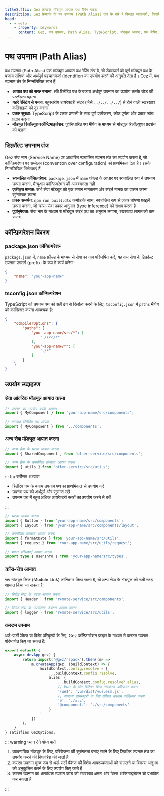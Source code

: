```yaml
---
titleSuffix: Gez फ्रेमवर्क मॉड्यूल आयात पथ मैपिंग गाइड
description: Gez फ्रेमवर्क के पथ उपनाम (Path Alias) तंत्र के बारे में विस्तृत जानकारी, जिसमें आयात पथ को सरल बनाना, गहरे नेस्टिंग से बचना, प्रकार सुरक्षा और मॉड्यूल रिज़ॉल्यूशन ऑप्टिमाइज़ेशन जैसी विशेषताएं शामिल हैं, जो डेवलपर्स को कोड की रखरखाव क्षमता बढ़ाने में मदद करती हैं।
head:
  - - meta
    - property: keywords
      content: Gez, पथ उपनाम, Path Alias, TypeScript, मॉड्यूल आयात, पथ मैपिंग, कोड रखरखाव क्षमता
---
```


# पथ उपनाम (Path Alias)

पथ उपनाम (Path Alias) एक मॉड्यूल आयात पथ मैपिंग तंत्र है, जो डेवलपर्स को पूर्ण मॉड्यूल पथ के बजाय संक्षिप्त और अर्थपूर्ण पहचानकर्ता (identifier) का उपयोग करने की अनुमति देता है। Gez में, पथ उपनाम तंत्र के निम्नलिखित लाभ हैं:

- **आयात पथ को सरल बनाना**: लंबे रिलेटिव पथ के बजाय अर्थपूर्ण उपनाम का उपयोग करके कोड की पठनीयता बढ़ाना
- **गहरे नेस्टिंग से बचना**: बहुस्तरीय डायरेक्टरी संदर्भ (जैसे `../../../../`) से होने वाली रखरखाव कठिनाइयों को दूर करना
- **प्रकार सुरक्षा**: TypeScript के प्रकार प्रणाली के साथ पूर्ण एकीकरण, कोड पूर्णता और प्रकार जांच प्रदान करना
- **मॉड्यूल रिज़ॉल्यूशन ऑप्टिमाइज़ेशन**: पूर्वनिर्धारित पथ मैपिंग के माध्यम से मॉड्यूल रिज़ॉल्यूशन प्रदर्शन को बढ़ाना

## डिफ़ॉल्ट उपनाम तंत्र

Gez सेवा नाम (Service Name) पर आधारित स्वचालित उपनाम तंत्र का उपयोग करता है, जो कॉन्फ़िगरेशन पर सम्मेलन (convention over configuration) को प्राथमिकता देता है। इसके निम्नलिखित विशेषताएं हैं:

- **स्वचालित कॉन्फ़िगरेशन**: `package.json` में `name` फ़ील्ड के आधार पर स्वचालित रूप से उपनाम उत्पन्न करना, मैन्युअल कॉन्फ़िगरेशन की आवश्यकता नहीं
- **एकीकृत मानक**: सभी सेवा मॉड्यूल को एक समान नामकरण और संदर्भ मानक का पालन करना सुनिश्चित करना
- **प्रकार समर्थन**: `npm run build:dts` कमांड के साथ, स्वचालित रूप से प्रकार घोषणा फ़ाइलें उत्पन्न करना, जो क्रॉस-सेवा प्रकार अनुमान (type inference) को सक्षम करता है
- **पूर्वानुमेयता**: सेवा नाम के माध्यम से मॉड्यूल संदर्भ पथ का अनुमान लगाना, रखरखाव लागत को कम करना

## कॉन्फ़िगरेशन विवरण

### package.json कॉन्फ़िगरेशन

`package.json` में, `name` फ़ील्ड के माध्यम से सेवा का नाम परिभाषित करें, यह नाम सेवा के डिफ़ॉल्ट उपनाम उपसर्ग (prefix) के रूप में कार्य करेगा:

```json title="package.json"
{
    "name": "your-app-name"
}
```

### tsconfig.json कॉन्फ़िगरेशन

TypeScript को उपनाम पथ को सही ढंग से रिज़ॉल्व करने के लिए, `tsconfig.json` में `paths` मैपिंग को कॉन्फ़िगर करना आवश्यक है:

```json title="tsconfig.json"
{
    "compilerOptions": {
        "paths": {
            "your-app-name/src/*": [
                "./src/*"
            ],
            "your-app-name/*": [
                "./*"
            ]
        }
    }
}
```

## उपयोग उदाहरण

### सेवा आंतरिक मॉड्यूल आयात करना

```ts
// उपनाम का उपयोग करके आयात
import { MyComponent } from 'your-app-name/src/components';

// समकक्ष रिलेटिव पथ आयात
import { MyComponent } from '../components';
```

### अन्य सेवा मॉड्यूल आयात करना

```ts
// अन्य सेवा के घटक आयात करना
import { SharedComponent } from 'other-service/src/components';

// अन्य सेवा के उपयोगिता फ़ंक्शन आयात करना
import { utils } from 'other-service/src/utils';
```

::: tip सर्वोत्तम अभ्यास
- रिलेटिव पथ के बजाय उपनाम पथ का प्राथमिकता से उपयोग करें
- उपनाम पथ को अर्थपूर्ण और सुसंगत रखें
- उपनाम पथ में बहुत अधिक डायरेक्टरी स्तरों का उपयोग करने से बचें

:::

``` ts
// घटक आयात करना
import { Button } from 'your-app-name/src/components';
import { Layout } from 'your-app-name/src/components/layout';

// उपयोगिता फ़ंक्शन आयात करना
import { formatDate } from 'your-app-name/src/utils';
import { request } from 'your-app-name/src/utils/request';

// प्रकार परिभाषाएं आयात करना
import type { UserInfo } from 'your-app-name/src/types';
```

### क्रॉस-सेवा आयात

जब मॉड्यूल लिंक (Module Link) कॉन्फ़िगर किया जाता है, तो अन्य सेवा के मॉड्यूल को उसी तरह आयात किया जा सकता है:

```ts
// रिमोट सेवा के घटक आयात करना
import { Header } from 'remote-service/src/components';

// रिमोट सेवा के उपयोगिता फ़ंक्शन आयात करना
import { logger } from 'remote-service/src/utils';
```

### कस्टम उपनाम

थर्ड-पार्टी पैकेज या विशेष परिदृश्यों के लिए, Gez कॉन्फ़िगरेशन फ़ाइल के माध्यम से कस्टम उपनाम परिभाषित किए जा सकते हैं:

```ts title="src/entry.node.ts"
export default {
    async devApp(gez) {
        return import('@gez/rspack').then((m) =>
            m.createApp(gez, (buildContext) => {
                buildContext.config.resolve = {
                    ...buildContext.config.resolve,
                    alias: {
                        ...buildContext.config.resolve?.alias,
                        // Vue के लिए विशिष्ट बिल्ड संस्करण कॉन्फ़िगर करना
                        'vue$': 'vue/dist/vue.esm.js',
                        // सामान्य डायरेक्टरी के लिए संक्षिप्त उपनाम कॉन्फ़िगर करना
                        '@': './src',
                        '@components': './src/components'
                    }
                }
            })
        );
    }
} satisfies GezOptions;
```

::: warning ध्यान देने योग्य बातें
1. व्यावसायिक मॉड्यूल के लिए, परियोजना की सुसंगतता बनाए रखने के लिए डिफ़ॉल्ट उपनाम तंत्र का उपयोग करने की सिफारिश की जाती है
2. कस्टम उपनाम मुख्य रूप से थर्ड-पार्टी पैकेज की विशेष आवश्यकताओं को संभालने या विकास अनुभव को अनुकूलित करने के लिए उपयोग किए जाते हैं
3. कस्टम उपनाम का अत्यधिक उपयोग कोड की रखरखाव क्षमता और बिल्ड ऑप्टिमाइज़ेशन को प्रभावित कर सकता है

:::